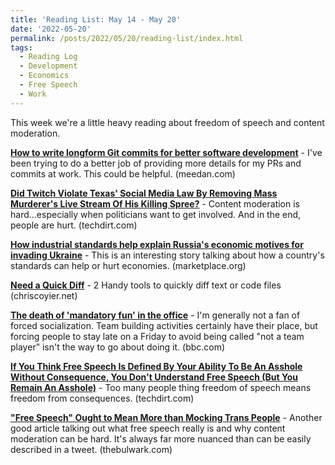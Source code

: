 ```yaml
---
title: 'Reading List: May 14 - May 20'
date: '2022-05-20'
permalink: /posts/2022/05/20/reading-list/index.html
tags:
  - Reading Log
  - Development
  - Economics
  - Free Speech
  - Work
---
```


This week we're a little heavy reading about freedom of speech and content moderation.
<!-- excerpt -->

[**How to write longform Git commits for better software development**](https://meedan.com/blog/how-to-write-longform-git-commits-for-better-software-development) - I've been trying to do a better job of providing more details for my PRs and commits at work. This could be helpful. <span className="domain-name">(meedan.com)</span>

[**Did Twitch Violate Texas' Social Media Law By Removing Mass Murderer's Live Stream Of His Killing Spree?**](https://www.techdirt.com/2022/05/16/did-twitch-violate-texas-social-media-law-by-removing-mass-murderers-live-stream-of-his-killing-spree/) - Content moderation is hard...especially when politicians want to get involved. And in the end, people are hurt. <span className="domain-name">(techdirt.com)</span>

[**How industrial standards help explain Russia's economic motives for invading Ukraine**](https://www.marketplace.org/2022/05/17/industrial-standards-help-explain-russias-economic-motives-invading-ukraine/) - This is an interesting story talking about how a country's standards can help or hurt economies. <span className="domain-name">(marketplace.org)</span>

[**Need a Quick Diff**](https://chriscoyier.net/2022/05/17/need-a-quick-diff/) - 2 Handy tools to quickly diff text or code files <span className="domain-name">(chriscoyier.net)</span>

[**The death of 'mandatory fun' in the office**](https://www.bbc.com/worklife/article/20220517-the-death-of-mandatory-fun-in-the-office) - I'm generally not a fan of forced socialization. Team building activities certainly have their place, but forcing people to stay late on a Friday to avoid being called "not a team player” isn't the way to go about doing it. <span className="domain-name">(bbc.com)</span>

[**If You Think Free Speech Is Defined By Your Ability To Be An Asshole Without Consequence, You Don't Understand Free Speech (But You Remain An Asshole)**](https://www.techdirt.com/2022/05/20/if-you-think-free-speech-is-defined-by-your-ability-to-be-an-asshole-without-consequence-you-dont-understand-free-speech-but-you-remain-an-asshole/) - Too many people thing freedom of speech means freedom from consequences. <span className="domain-name">(techdirt.com)</span>

[**"Free Speech" Ought to Mean More than Mocking Trans People**](https://www.thebulwark.com/free-speech-ought-to-mean-more-than-mocking-trans-people/) - Another good article talking out what free speech really is and why content moderation can be hard. It's always far more nuanced than can be easily described in a tweet. <span className="domain-name">(thebulwark.com)</span>